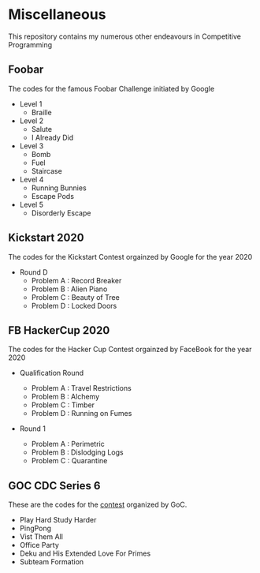 # Miscellaneous

This repository contains my numerous other endeavours in Competitive Programming

## Foobar

The codes for the famous Foobar Challenge initiated by Google

- Level 1
  - Braille
- Level 2
  - Salute
  - I Already Did
- Level 3
  - Bomb
  - Fuel
  - Staircase
- Level 4
  - Running Bunnies
  - Escape Pods
- Level 5
  - Disorderly Escape

## Kickstart 2020

The codes for the Kickstart Contest orgainzed by Google for the year 2020

- Round D
  - Problem A : Record Breaker
  - Problem B : Alien Piano
  - Problem C : Beauty of Tree
  - Problem D : Locked Doors

## FB HackerCup 2020

The codes for the Hacker Cup Contest orgainzed by FaceBook for the year 2020

- Qualification Round
  - Problem A : Travel Restrictions
  - Problem B : Alchemy
  - Problem C : Timber
  - Problem D : Running on Fumes

- Round 1
  - Problem A : Perimetric
  - Problem B : Dislodging Logs
  - Problem C : Quarantine

## GOC CDC Series 6

These are the codes for the [contest](https://www.hackerrank.com/contests/goc-cdc-series-6/challenges) organized by GoC.

- Play Hard Study Harder
- PingPong
- Vist Them All
- Office Party
- Deku and His Extended Love For Primes
- Subteam Formation
